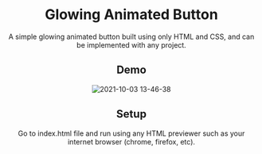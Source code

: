 <div align="center" >

# Glowing Animated Button

A simple glowing animated button built using only HTML and CSS, and can be implemented with any project.

## Demo

![2021-10-03 13-46-38](https://user-images.githubusercontent.com/64035221/135760627-6f41fa4d-e956-4e23-ba7c-21ecc13b9e33.gif)

## Setup

Go to index.html file and run using any HTML previewer such as your internet browser (chrome, firefox, etc).

</div>

